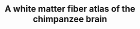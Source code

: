 ---
layout: page
title: A white matter fiber atlas of the chimpanzee brain
cat: 
subcat: 
teasing: We established a new white matter atlas of the deep and superficial white matter structural connectivity in chimpanzees.
icon: chimpanzee_atlas.jpg
site: 10.1016/j.neuroimage.2023.120362
added: 2024
---